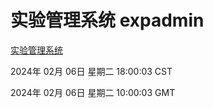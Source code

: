 # 实验管理系统 expadmin
[实验管理系统](http://:56808/expadmin-782313d2-e1b1-4ea7-932e-3a55e6a1a4d0/)

2024年 02月 06日 星期二 18:00:03 CST

2024年 02月 06日 星期二 10:00:03 GMT
